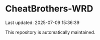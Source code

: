 # CheatBrothers-WRD

Last updated: 2025-07-09 15:36:39

This repository is automatically maintained.
